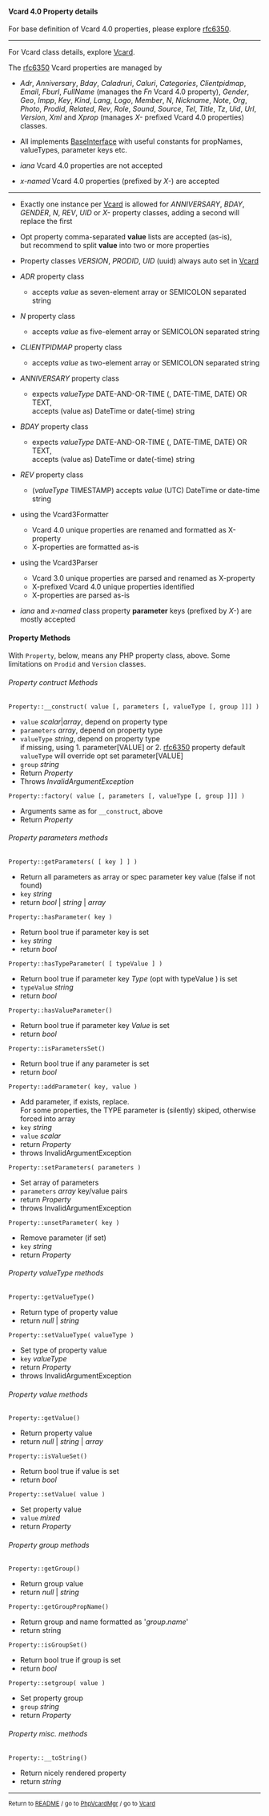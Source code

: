 [comment]: # (This file is part of PhpVcardMgr, the PHP class package managing Vcard/Xcard/Jcard information. Copyright 2022 Kjell-Inge Gustafsson, kigkonsult, All rights reserved, licence GPL 3.0)

#### Vcard 4.0 Property details

For base definition of Vcard 4.0 properties, please explore [rfc6350].

--- 
For Vcard class details, explore [Vcard].

The [rfc6350] Vcard properties are managed by
* _Adr_, _Anniversary_, _Bday_, _Caladruri_, _Caluri_, _Categories_, _Clientpidmap_, 
_Email_, _Fburl_, _FullName_ (manages the _Fn_ Vcard 4.0 property), _Gender_, _Geo_, 
_Impp_, _Key_, _Kind_, _Lang_, _Logo_, _Member_, _N_, _Nickname_, _Note_, 
_Org_, _Photo_, _Prodid_, _Related_, _Rev_, _Role_, _Sound_, _Source_, 
_Tel_, _Title_, _Tz_, _Uid_, _Url_, _Version_, _Xml_ and _Xprop_ (manages _X-_ prefixed Vcard 4.0 properties) classes.


* All implements [BaseInterface] with useful constants for propNames, valueTypes, parameter keys etc.


* _iana_ Vcard 4.0 properties are not accepted
* _x-named_ Vcard 4.0 properties (prefixed by _X-_) are accepted

--- 

* Exactly one instance per [Vcard] is allowed for _ANNIVERSARY_, _BDAY_, _GENDER_, _N_, _REV_, _UID_ or _X-_
  property classes, adding a second will replace the first
 
* Opt property comma-separated **value** lists are accepted (as-is),
  <br>but recommend to split **value** into two or more properties


* Property classes _VERSION_, _PRODID_, _UID_ (uuid) always auto set in [Vcard] 

* _ADR_ property class
    * accepts _value_ as seven-element array or SEMICOLON separated string

* _N_ property class
  * accepts _value_ as five-element array or SEMICOLON separated string
  
* _CLIENTPIDMAP_ property class
  * accepts _value_ as two-element array or SEMICOLON separated string
  
* _ANNIVERSARY_ property class
   * expects _valueType_ DATE-AND-OR-TIME (, DATE-TIME, DATE) OR TEXT,
   <br>accepts (value as) DateTime or date(-time) string
 
* _BDAY_ property class
  * expects _valueType_ DATE-AND-OR-TIME (, DATE-TIME, DATE) OR TEXT,
  <br>accepts (value as) DateTime or date(-time) string
 
* _REV_ property class
  * (_valueType_ TIMESTAMP) accepts _value_ (UTC) DateTime or date-time string


* using the Vcard3Formatter
  * Vcard 4.0 unique properties are renamed and formatted as X-property
  * X-properties are formatted as-is

* using the Vcard3Parser
  * Vcard 3.0 unique properties are parsed and renamed as X-property
  * X-prefixed Vcard 4.0 unique properties identified
  * X-properties are parsed as-is


* _iana_ and _x-named_ class property **parameter** keys (prefixed by _X-_) are mostly accepted

#### Property Methods

With `Property`, below, means any PHP property class, above. 
Some limitations on `Prodid` and `Version` classes.

###### Property contruct Methods


```Property::__construct( value [, parameters [, valueType [, group ]]] )```
* `value` _scalar_|_array_, depend on property type
* `parameters` _array_, depend on property type
* `valueType` _string_, depend on property type
  <br>if missing, using 1. parameter\[VALUE] or 2. [rfc6350] property default
  <br>`valueType` will override opt set parameter\[VALUE]
* `group` _string_
* Return _Property_
* Throws _InvalidArgumentException_

```Property::factory( value [, parameters [, valueType [, group ]]] )```
* Arguments same as for `__construct`, above
* Return _Property_

###### Property _parameters_ methods

```Property::getParameters( [ key ] ] )```
* Return all parameters as array or spec parameter key value (false if not found)
* `key` _string_
* return _bool_ | _string_ | _array_

```Property::hasParameter( key )```
* Return bool true if parameter key is set
* `key` _string_
* return _bool_

```Property::hasTypeParameter( [ typeValue ] )```
* Return bool true if parameter key _Type_ (opt with typeValue ) is set
* `typeValue` _string_
* return _bool_

```Property::hasValueParameter()```
* Return bool true if parameter key _Value_ is set
* return _bool_

```Property::isParametersSet()```
* Return bool true if any parameter is set
* return _bool_

```Property::addParameter( key, value )```
* Add parameter, if exists, replace.<br>For some properties, the TYPE parameter is (silently) skiped, otherwise forced into array
* `key` _string_
* `value` _scalar_
* return _Property_
* throws InvalidArgumentException

```Property::setParameters( parameters )```
* Set array of parameters
* `parameters` _array_  key/value pairs
* return _Property_
* throws InvalidArgumentException

```Property::unsetParameter( key )```
* Remove parameter (if set)
* `key` _string_
* return _Property_

###### Property _valueType_ methods

```Property::getValueType()```
* Return type of property value
* return _null_ | _string_

```Property::setValueType( valueType )```
* Set type of property value
* `key` _valueType_
* return _Property_
* throws InvalidArgumentException

###### Property _value_ methods

```Property::getValue()```
* Return property value
* return _null_ | _string_ | _array_

```Property::isValueSet()```
* Return bool true if value is set
* return _bool_

```Property::setValue( value )```
* Set property value
* `value` _mixed_
* return _Property_


###### Property _group_ methods

```Property::getGroup()```
* Return group value
* return _null_ | _string_

```Property::getGroupPropName()```
* Return group and name formatted as '_group_._name_'
* return string


```Property::isGroupSet()```
* Return bool true if group is set
* return _bool_

```Property::setgroup( value )```
* Set property group
* `group` _string_
* return _Property_

###### Property misc. methods

```Property::__toString()```
* Return nicely rendered property 
* return _string_

---

<small>Return to [README] / go to [PhpVcardMgr] / go to [Vcard]</small>

[BaseInterface]:../src/BaseInterface.php
[PhpVcardMgr]:PhpVcardMgr.md
[rfc6350]:https://www.rfc-editor.org/rfc/rfc6350.html
[README]:../README.md
[Vcard]:Vcard.md
